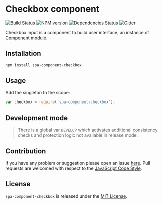 Checkbox component
==================

[![Build Status](https://img.shields.io/travis/spasdk/component-checkbox.svg?style=flat-square)](https://travis-ci.org/spasdk/component-checkbox)
[![NPM version](https://img.shields.io/npm/v/spa-component-checkbox.svg?style=flat-square)](https://www.npmjs.com/package/spa-component-checkbox)
[![Dependencies Status](https://img.shields.io/david/spasdk/component-checkbox.svg?style=flat-square)](https://david-dm.org/spasdk/component-checkbox)
[![Gitter](https://img.shields.io/badge/gitter-join%20chat-blue.svg?style=flat-square)](https://gitter.im/DarkPark/spasdk)


Checkbox input is a component to build user interface, an instance of [Component](https://github.com/spasdk/component) module.


## Installation ##

```bash
npm install spa-component-checkbox
```


## Usage ##

Add the singleton to the scope:

```js
var checkbox = require('spa-component-checkbox');
```


## Development mode ##

> There is a global var `DEVELOP` which activates additional consistency checks and protection logic not available in release mode.


## Contribution ##

If you have any problem or suggestion please open an issue [here](https://github.com/spasdk/component-checkbox/issues).
Pull requests are welcomed with respect to the [JavaScript Code Style](https://github.com/DarkPark/jscs).


## License ##

`spa-component-checkbox` is released under the [MIT License](license.md).
